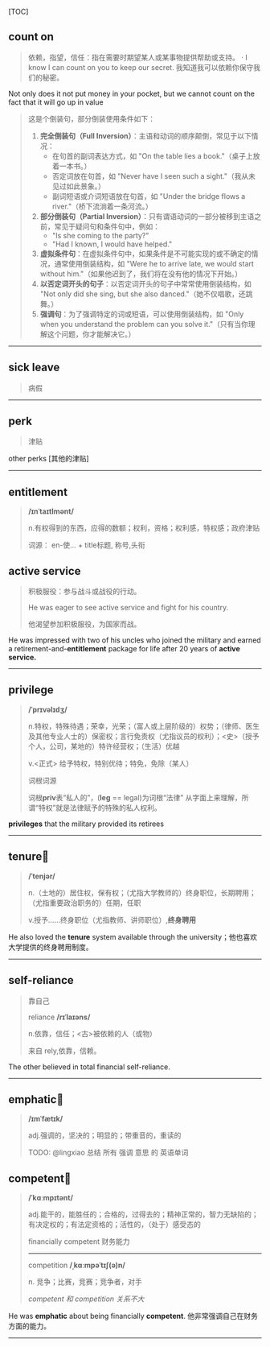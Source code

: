 [TOC]

## count on

> 依赖，指望，信任：指在需要时期望某人或某事物提供帮助或支持。
> · I know I can count on you to keep our secret.
> 我知道我可以依赖你保守我们的秘密。

Not only does it not put money in your pocket, but we cannot count on the fact that it will go up in value

> 这是个倒装句，部分倒装使用条件如下：
>
> 1. **完全倒装句（Full Inversion）**：主语和动词的顺序颠倒，常见于以下情况：
>    - 在句首的副词表达方式，如 "On the table lies a book."（桌子上放着一本书。）
>    - 否定词放在句首，如 "Never have I seen such a sight."（我从未见过如此景象。）
>    - 副词短语或介词短语放在句首，如 "Under the bridge flows a river."（桥下流淌着一条河流。）
> 2. **部分倒装句（Partial Inversion）**：只有谓语动词的一部分被移到主语之前，常见于疑问句和条件句中，例如：
>    - "Is she coming to the party?"
>    - "Had I known, I would have helped."
> 3. **虚拟条件句**：在虚拟条件句中，如果条件是不可能实现的或不确定的情况，通常使用倒装结构，如 "Were he to arrive late, we would start without him."（如果他迟到了，我们将在没有他的情况下开始。）
> 4. **以否定词开头的句子**：以否定词开头的句子中常常使用倒装结构，如 "Not only did she sing, but she also danced."（她不仅唱歌，还跳舞。）
> 5. **强调句**：为了强调特定的词或短语，可以使用倒装结构，如 "Only when you understand the problem can you solve it."（只有当你理解这个问题，你才能解决它。）

---

## sick leave

> 病假

---

## perk

> 津贴

other perks [其他的津贴]

---

## entitlement

> **/ɪnˈtaɪtlmənt/**
>
> n.有权得到的东西，应得的数额；权利，资格；权利感，特权感；政府津贴
>
> 词源： en-使… + title标题, 称号,头衔

## active service

> 积极服役：参与战斗或战役的行动。
>
> He was eager to see active service and fight for his country.
>
> 他渴望参加积极服役，为国家而战。

He was impressed with two of his uncles who joined the military and earned a retirement-and-**entitlement** package for life after 20 years of **active service.**

---

## privilege

> **/ˈprɪvəlɪdʒ/**
>
> n.特权，特殊待遇；荣幸，光荣；（富人或上层阶级的）权势；（律师、医生及其他专业人士的）保密权；言行免责权（尤指议员的权利）；<史>（授予个人，公司，某地的）特许经营权；（生活）优越
>
> v.<正式> 给予特权，特别优待；特免，免除（某人）
>
> 词根词源
>
> 词根**priv**表“私人的”，(**leg** == legal)为词根“法律” 从字面上来理解，所谓“特权”就是法律赋予的特殊的私人权利。

**privileges** that the military provided its retirees

---

## tenure🚩

> **/ˈtenjər/**
>
> n.（土地的）居住权，保有权；（尤指大学教师的）终身职位，长期聘用；（尤指重要政治职务的）任期，任职
>
> v.授予……终身职位（尤指教师、讲师职位）,**终身聘用**

He also loved the **tenure** system available through the university；他也喜欢大学提供的终身聘用制度。

---

## self-reliance

> 靠自己
>
> reliance **/rɪˈlaɪəns/**
>
> n.依靠，信任；<古>被依赖的人（或物）
>
> 来自 rely,依靠，信赖。

The other believed in total financial self-reliance.

---

## emphatic🚩

> **/ɪmˈfætɪk/**
>
> adj.强调的，坚决的；明显的；带重音的，重读的
>
> TODO: @lingxiao 总结 所有 强调 意思 的 英语单词

## competent🚩

> **/ˈkɑːmpɪtənt/**
>
> adj.能干的，能胜任的；合格的，过得去的；精神正常的，智力无缺陷的；有决定权的；有法定资格的；活性的，（处于）感受态的
>
> financially competent 财务能力
>
> ---
>
> competition  **/ˌkɑːmpəˈtɪʃ(ə)n/**  
>
> n. 竞争；比赛，竞赛；竞争者，对手
>
> *competent 和 competition  关系不大*

He was **emphatic** about being financially **competent**. 他非常强调自己在财务方面的能力。

---

